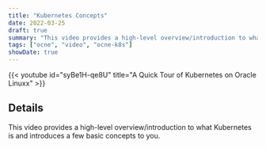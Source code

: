 ```yaml
---
title: "Kubernetes Concepts"
date: 2022-03-25
draft: true
summary: "This video provides a high-level overview/introduction to what Kubernetes is and introduces a few basic concepts to you."
tags: ["ocne", "video", "ocne-k8s"]
showDate: true
---
```


{{< youtube id="syBe1H-qe8U" title="A Quick Tour of Kubernetes on Oracle Linuxx" >}}

## Details

This video provides a high-level overview/introduction to what Kubernetes is and introduces a few basic concepts to you.
